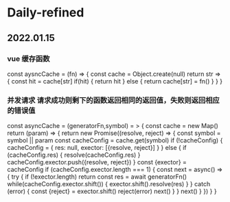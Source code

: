 # Daily-refined
## 2022.01.15
### vue 缓存函数
const aysncCache = (fn) => {
  const cache = Object.create(null)
  return str => {
    const hit = cache[str]
    if(hit) {
      return hit
    } else {
      return cache[str] = fn()
    }
  }
}
### 并发请求 请求成功则剩下的函数返回相同的返回值，失败则返回相应的错误值
const asyncCache = (generatorFn,symbol) = > {
  const cache = new Map()
  return (param) => {
    return new Promise((resolve, reject) => {
      const symbol = symbol || param
      const cacheConfig = cache.get(symbol)
      if (!cacheConfig) {
        cacheConfig = {
          res: null,
          exector: [{resolve, reject}]
        }
      } else {
        if (cacheConfig.res) {
          resolve(cacheConfig.res)
        }
        cacheConfig.exector.push({resolve, reject})
      }
      const {exector} = cacheConfig
      if (cacheConfig.exector.length === 1) {
        const next = async() => {
          try {
            if (!exector.length) return
            const res = await generatorFn()
            while(cacheConfig.exector.shift()) {
              exector.shift().resolve(res)
            }
          } catch (error) {
            const {reject} = exector.shift()
            reject(error)
            next()
          }
        }
        next()
      }
    })
  }
}
